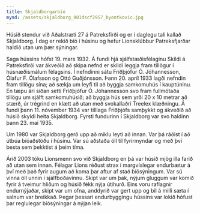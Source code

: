 ```yaml
---
title: Skjaldborgarbíó
mynd: /assets/skjaldborg_001dscf2957_byontkovic.jpg
---
```

Húsið stendur við Aðalstræti 27 á Patreksfirði og er í daglegu tali kallað Skjaldborg. Í dag er rekið bíó í húsinu og hefur Lionsklúbbur Patreksfjarðar haldið utan um þær sýningar. 

Saga hússins hófst 19. mars 1932. Á fundi hjá sjálfstæðisfélaginu Skildi á Patreksfirði var ákveðið að skipa nefnd er skildi leggja fram tillögur í húsnæðismálum félagsins. Í nefndinni sátu Friðþjófur Ó. Jóhannesson, Ólafur F. Ólafsson og Ottó Guðjónsson. Þann 20. apríl 1933 lagði nefndin fram tillögu sína; að sækja um leyfi til að byggja samkomuhús í kauptúninu. En tæpu ári síðan setti Friðþjófur Ó. Jóhannesson svo fram fullmótaða tillögu um sjálft samkomuhúsið; að byggja hús sem yrði 20 x 10 metrar að stærð, úr trégrind en klætt að utan með svokallaðri Treelex klæðningu. Á fundi þann 11. nóvember 1934 var tilllaga Friðþjófs samþykkt og ákveðið að húsið skyldi heita Skjaldborg. Fyrsti fundurinn í Skjaldborg var svo haldinn þann 23. maí 1935. 

Um 1980 var Skjaldborg gerð upp að miklu leyti að innan. Var þá ráðist í að útbúa bíóaðstöðu í húsinu. Var sú aðstaða öll til fyrirmyndar og með því besta sem þekktist á þeim tíma. 

Árið 2003 tóku Lionsmenn svo við Skjaldborg en þá var húsið mjög illa farið að utan sem innan. Félagar Lions réðust strax í margvíslegar endurbætur á því með það fyrir augum að koma þar aftur af stað bíósýningum. Var sú vinna öll unnin í sjálfboðavinnu. Skipt var um þak, nýjum gluggum var komið fyrir á tveimur hliðum og húsið fékk nýja útihurð. Eins voru raflagnir endurnýjaðar, skipt var um ofna, anddyrið var gert upp og bil á milli sæta í salnum var breikkað. Þegar þessari endurbyggingu hússins var lokið hófust þar reglulegar bíósýningar á nýjan leik.
